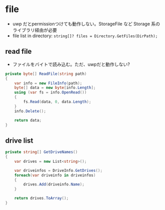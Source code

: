# file

- uwp だとpermissionつけても動作しない。StorageFile など Storage 系のライブラリ経由が必要
- file list in directory: `string[]? files = Directory.GetFiles(DirPath);`

## read file

- ファイルをバイトで読み込む。ただ、uwpだと動作しない?

```cs
private byte[] ReadFile(string path)
{
    var info = new FileInfo(path);
    byte[] data = new byte[info.Length];
    using (var fs = info.OpenRead())
    {
        fs.Read(data, 0, data.Length);
    }
    info.Delete();

    return data;
}
```

## drive list

```cs
private string[] GetDriveNames()
{
    var drives = new List<string>();

    var driveinfos = DriveInfo.GetDrives();
    foreach(var driveinfo in driveinfos)
    {
        drives.Add(driveinfo.Name);
    }

    return drives.ToArray();
}
```

